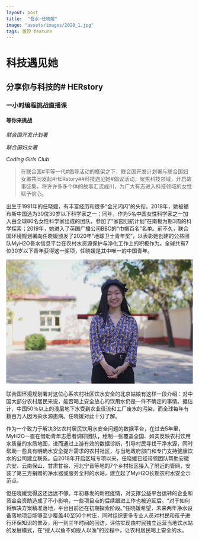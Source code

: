```yaml
---
layout: post
title:  "吾水·任晓媛"
image: "assets/images/2020_1.jpg"
tags: 置顶 feature
---
```


# 科技遇见她

## 分享你与科技的# HERstory

### 一小时编程挑战直播课

#### 等你来挑战

_联合国开发计划署_

_联合国妇女署_

_Coding Girls Club_

> 在联合国#平等一代#倡导活动的框架之下，联合国开发计划署与联合国妇女署共同发起#HERstory##科技遇见她#倡议活动，聚焦科技领域，开启故事征集，将许许多多个体的故事汇流成川，为广大有志进入科技领域的女性赋予信心。

出生于1991年的任晓媛，有丰富经历和很多“金光闪闪”的头衔。2018年，她被福布斯中国选为30位30岁以下科学家之一；同年，作为5名中国女性科学家之一加入由全球80名女性科学家组成的团队，参加了“家园归航计划”在南极为期3周的科学探索；2019年，她进入了英国广播公司BBC的“巾帼百名”名单。前不久，联合国环境规划署向任晓媛颁发了2020年“地球卫士青年奖”，以表彰她创建的公益团队MyH2O吾水信息平台在农村水资源保护与净化工作上的积极作为。全球共有7位30岁以下青年获得这一奖项，任晓媛是其中唯一的中国青年。

![111](../assets/images/111.jpeg)

联合国环境规划署对这位心系农村社区饮水安全的北京姑娘有这样一段介绍：对中国大部分农村居民来说，能否喝上安全放心的饮用水仍是一件不确定的事情。据估计，中国50％以上的浅层地下水受到农业径流和工厂废水的污染，而全球每年有数百万人因污染水源患病。任晓媛对此十分了解。

作为一个致力于解决3亿农村居民饮用水安全问题的数据平台，在过去5年里，MyH2O一直在借助青年志愿者调研团队，绘制一张覆盖全国、如实反映农村饮用水质量的水质地图，进而通过上游有效的数据诊断，引导村民寻找干净水源，同时帮助一些具有明确水安全提升需求的农村社区，与当地政府部门和专门支持健康饮水的公司建立联系。自2018年开启区域专项以来，任晓媛已经带领团队帮助安徽六安、云南保山、甘肃甘谷、河北宁晋等地的7个乡村社区接入了附近的管网，安装了第三方捐赠的净水器或服务全村的水站，建立起了MyH2O长期农村水安全示范点。

但任晓媛觉得这还远远不够。年初暴发的新冠疫情，对支撑公益平台运转的企业和资金会资助造成了不小影响，一些项目点的后续跟进工作也被迫延后。“对于如何将解决方案精准落地，平台目前还在初期探索阶段。”任晓媛希望，未来两年净水设备落地项目能够至少覆盖40至50个村庄，同时组织更多专业人员对村民和孩子进行环保知识的普及，用一到三年时间的回访，评估实现由村民独立运营当地饮水站的发展模式，在“授人以鱼不如授人以渔”的过程中，让农村居民喝上安全的水。


  

